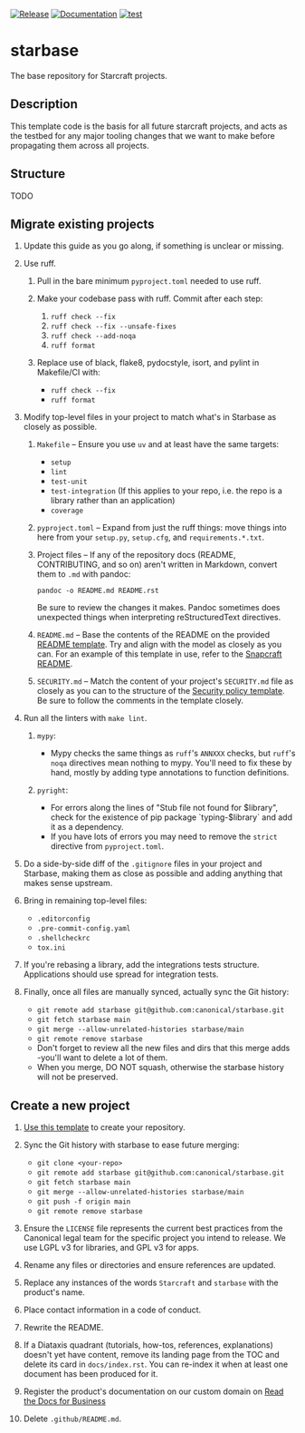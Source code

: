 [![Release](https://github.com/canonical/starbase/actions/workflows/release-publish.yaml/badge.svg?branch=main&event=push)](https://github.com/canonical/starbase/actions/workflows/release-publish.yaml)
[![Documentation](https://github.com/canonical/starbase/actions/workflows/docs.yaml/badge.svg?branch=main&event=push)](https://github.com/canonical/starbase/actions/workflows/docs.yaml)
[![test](https://github.com/canonical/starbase/actions/workflows/tests.yaml/badge.svg?branch=main&event=push)](https://github.com/canonical/starbase/actions/workflows/tests.yaml)

# starbase

The base repository for Starcraft projects.

## Description

This template code is the basis for all future starcraft projects, and acts as the
testbed for any major tooling changes that we want to make before propagating them
across all projects.

## Structure

TODO

## Migrate existing projects

1. Update this guide as you go along, if something is unclear or missing.
2. Use ruff.
    1. Pull in the bare minimum `pyproject.toml` needed to use ruff.

    2. Make your codebase pass with ruff. Commit after each step:
        1. `ruff check --fix`
        2. `ruff check --fix --unsafe-fixes`
        3. `ruff check --add-noqa`
        4. `ruff format`

    3. Replace use of black, flake8, pydocstyle, isort, and pylint in Makefile/CI with:
        - `ruff check --fix`
        - `ruff format`

3. Modify top-level files in your project to match what's in Starbase as closely as
   possible.
    1. `Makefile` – Ensure you use `uv` and at least have the same targets:
        - `setup`
        - `lint`
        - `test-unit`
        - `test-integration` (If this applies to your repo, i.e. the repo is a library
          rather than an application)
        - `coverage`

    2. `pyproject.toml` – Expand from just the ruff things: move things into here from
       your `setup.py`, `setup.cfg`, and `requirements.*.txt`.

    3. Project files – If any of the repository docs (README, CONTRIBUTING, and so on)
       aren't written in Markdown, convert them to `.md` with pandoc:

        `pandoc -o README.md README.rst`

        Be sure to review the changes it makes. Pandoc sometimes does unexpected things
        when interpreting reStructuredText directives.

    4. `README.md` – Base the contents of the README on the provided [README
       template](README.md). Try and align with the model as closely as you can. For an
       example of this template in use, refer to the [Snapcraft
       README](https://github.com/canonical/snapcraft/blob/6fa334402a1ebaa6ff58064d49f1f46fd01fb404/README.md).

    5. `SECURITY.md` – Match the content of your project's `SECURITY.md` file as closely
       as you can to the structure of the [Security policy template](SECURITY.md). Be
       sure to follow the comments in the template closely.

4. Run all the linters with `make lint`.
    1. `mypy`:
        - Mypy checks the same things as `ruff`'s `ANNXXX` checks, but `ruff`'s `noqa`
          directives mean nothing to mypy. You'll need to fix these by hand, mostly by
          adding type annotations to function definitions.

    2. `pyright`:
        - For errors along the lines of "Stub file not found for $library", check for
          the existence of pip package `typing-$library` and add it as a dependency.
        - If you have lots of errors you may need to remove the
          `strict` directive from `pyproject.toml`.

5. Do a side-by-side diff of the `.gitignore` files in your project and Starbase, making
   them as close as possible and adding anything that makes sense upstream.

6. Bring in remaining top-level files:
    - `.editorconfig`
    - `.pre-commit-config.yaml`
    - `.shellcheckrc`
    - `tox.ini`

7. If you're rebasing a library, add the integrations tests structure. Applications
   should use spread for integration tests.

8. Finally, once all files are manually synced, actually sync the Git history:
    - `git remote add starbase git@github.com:canonical/starbase.git`
    - `git fetch starbase main`
    - `git merge --allow-unrelated-histories starbase/main`
    - `git remote remove starbase`
    - Don't forget to review all the new files and dirs that this merge adds -you'll
      want to delete a lot of them.
    - When you merge, DO NOT squash, otherwise the starbase history will not be
      preserved.

## Create a new project

1. [Use this
   template](https://docs.github.com/en/repositories/creating-and-managing-repositories/creating-a-repository-from-a-template)
   to create your repository.

2. Sync the Git history with starbase to ease future merging:
    - `git clone <your-repo>`
    - `git remote add starbase git@github.com:canonical/starbase.git`
    - `git fetch starbase main`
    - `git merge --allow-unrelated-histories starbase/main`
    - `git push -f origin main`
    - `git remote remove starbase`

3. Ensure the `LICENSE` file represents the current best practices from the Canonical
   legal team for the specific project you intend to release. We use LGPL v3 for
   libraries, and GPL v3 for apps.

4. Rename any files or directories and ensure references are updated.

5. Replace any instances of the words `Starcraft` and `starbase` with the product's
   name.

6. Place contact information in a code of conduct.

7. Rewrite the README.

8. If a Diataxis quadrant (tutorials, how-tos, references, explanations) doesn't yet
   have content, remove its landing page from the TOC and delete its card in
   `docs/index.rst`. You can re-index it when at least one document has been produced
   for it.

9. Register the product's documentation on our custom domain on [Read the Docs for
   Business](https://library.canonical.com/documentation/publish-on-read-the-docs)

10. Delete `.github/README.md`.

